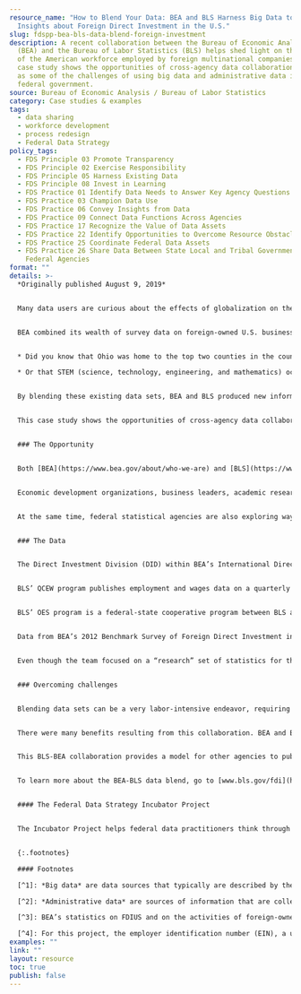 ```yaml
---
resource_name: "How to Blend Your Data: BEA and BLS Harness Big Data to Gain New
  Insights about Foreign Direct Investment in the U.S."
slug: fdspp-bea-bls-data-blend-foreign-investment
description: A recent collaboration between the Bureau of Economic Analysis
  (BEA) and the Bureau of Labor Statistics (BLS) helps shed light on the segment
  of the American workforce employed by foreign multinational companies. This
  case study shows the opportunities of cross-agency data collaboration, as well
  as some of the challenges of using big data and administrative data in the
  federal government.
source: Bureau of Economic Analysis / Bureau of Labor Statistics
category: Case studies & examples
tags:
  - data sharing
  - workforce development
  - process redesign
  - Federal Data Strategy
policy_tags:
  - FDS Principle 03 Promote Transparency
  - FDS Principle 02 Exercise Responsibility
  - FDS Principle 05 Harness Existing Data
  - FDS Principle 08 Invest in Learning
  - FDS Practice 01 Identify Data Needs to Answer Key Agency Questions
  - FDS Practice 03 Champion Data Use
  - FDS Practice 06 Convey Insights from Data
  - FDS Practice 09 Connect Data Functions Across Agencies
  - FDS Practice 17 Recognize the Value of Data Assets
  - FDS Practice 22 Identify Opportunities to Overcome Resource Obstacles
  - FDS Practice 25 Coordinate Federal Data Assets
  - FDS Practice 26 Share Data Between State Local and Tribal Governments and
    Federal Agencies
format: ""
details: >-
  *Originally published August 9, 2019*


  Many data users are curious about the effects of globalization on the U.S. economy. A recent collaboration between the Bureau of Economic Analysis (BEA) and the Bureau of Labor Statistics (BLS) helps shed light on the segment of the American workforce employed by foreign multinational companies.


  BEA combined its wealth of survey data on foreign-owned U.S. businesses with the BLS Quarterly Census of Employment and Wages (QCEW) and Occupational Employment Statistics (OES) to uncover new insights on employment, wages, and occupations for foreign-owned companies in 2012:


  * Did you know that Ohio was home to the top two counties in the country in terms of employment attributed to foreign-owned companies? Foreign-owned companies employed 40 percent of workers in Union County and 34 percent in Logan County.

  * Or that STEM (science, technology, engineering, and mathematics) occupations make up nearly 13 percent of employment in foreign-owned companies, compared with 6 percent in domestically-owned companies?


  By blending these existing data sets, BEA and BLS produced new information at the national, state, and local areas, as well as additional industry-level detail, without increasing public burden.


  This case study shows the opportunities of cross-agency data collaboration, as well as some of the challenges of using big data and administrative data in the federal government.


  ### The Opportunity


  Both [BEA](https://www.bea.gov/about/who-we-are) and [BLS](https://www.bls.gov/bls/infohome.htm) strive to produce data that are accurate, objective, timely, and relevant. These data are used by the private sector to drive important business decisions and by federal, state, and local governments to craft policy and regulations.


  Economic development organizations, business leaders, academic researchers, and foreign investors regularly seek data on foreign direct investment that offers granular detail. As part of its regular publication process, BEA produces national and state level data that provide valuable information, but often these data users are interested in getting information for “their” specific areas, down to the county, city, or metropolitan statistical area (MSA).


  At the same time, federal statistical agencies are also exploring ways to use *big data*[^1] and *administrative data*[^2] to produce or enhance statistics without increasing burden on the public, which would occur through more survey-based data collection. Therefore, BEA and BLS recognized this collaboration as an opportunity to use blended data to provide the additional granular information their users wanted.


  ### The Data


  The Direct Investment Division (DID) within BEA’s International Directorate collects data and publishes statistics on the activities— that is, financial and operating data— of foreign-owned U.S. businesses.  These data are collected on annual surveys of U.S. companies with foreign owners. Currently, official U.S. statistics on foreign direct investment in the United States (FDIUS)[^3] and on the activities of these foreign-owned U.S. businesses are mainly available at the national level, with a few data items available at the state level.


  BLS’ QCEW program publishes employment and wages data on a quarterly basis that is reported by employers covering more than 95 percent of U.S. jobs, available at the county, MSA, state, and national levels by industry. These data are the product of a federal-state cooperative program in which State Workforce Agencies (SWAs) provide BLS with administrative data on the employment and wages of workers covered by unemployment insurance legislation.


  BLS’ OES program is a federal-state cooperative program between BLS and SWAs to collect data on nonfarm wage and salary workers in over 800 occupations. The OES surveys establishments selected from a list maintained by SWAs for unemployment insurance purposes.


  Data from BEA’s 2012 Benchmark Survey of Foreign Direct Investment in the United States were used to identify establishments in the QCEW that were part of foreign-owned companies. These same establishments were then identified in the OES survey data for the 2011-2013 period. Special [adjustments](https://www.bls.gov/fdi/technical-notes/home.htm) were made to the OES methodology to estimate employment and wages by occupation for establishments with foreign ownership.


  Even though the team focused on a “research” set of statistics for the calendar year 2012, data users are interested in an ongoing data set with data for more recent years. Both agencies are exploring the possibility of producing a similar dataset for a more recent period.


  ### Overcoming challenges


  Blending data sets can be a very labor-intensive endeavor, requiring a big upfront investment of time and resources to work on the initial data link and to fulfill legal and privacy requirements. To ensure data protection and security, BEA and BLS staff created a new inter-agency agreement for data sharing. To facilitate the linking, the team recommends developing procedures that allow for the secure access of confidential data “on-site” at participating agencies. Also, while the use of common identifiers available in both data sets facilitated the link by allowing for an initial automated match[^4], manual review and validation efforts may be necessary and should be factored into the production timeline. Still, although laying the groundwork for linking the data might seem daunting, once the initial link is completed, subsequent links may be less time- and labor-intensive, allowing more frequent linkages.


  There were many benefits resulting from this collaboration. BEA and BLS combined already existing information to create a new data set that satisfied the needs of their data users, allowing the agencies to further their missions without the more substantial resource investment traditionally needed to produce new data products. No additional data collection efforts were necessary, and therefore public burden was not increased. In addition, information relating enterprises to establishments – a byproduct of the link – will be useful for other linking projects, while blending with administrative data allows for the improvement and validation of survey data.


  This BLS-BEA collaboration provides a model for other agencies to publish linked or blended data to satisfy user demands for expanded data products, illustrating the necessary resource investments for such projects, as well as their payoff.


  To learn more about the BEA-BLS data blend, go to [www.bls.gov/fdi](https://www.bls.gov/fdi/) or contact [Ricardo Limes](mailto:Ricardo.limes@bea.gov).


  #### The Federal Data Strategy Incubator Project


  The Incubator Project helps federal data practitioners think through how to improve government services, enabling the public to get the most out of federal data. This Proof Point and others will highlight the many successes and challenges data innovators face every day, revealing valuable lessons learned to share with data practitioners throughout government.


  {:.footnotes}

  #### Footnotes

  [^1]: *Big data* are data sources that typically are described by their volume (number of records or file size, usually too big to be opened on a desktop), velocity (high frequency of data generation), and variety (highly dimensional data with a large number of fields, types of data like imagery and text, or varying data structures). The main benefits of big data are (1) higher statistical power from more observations, (2) greater coverage of variable concepts, and (3) higher resolution information that enables more granular insights.

  [^2]: *Administrative data* are sources of information that are collected for record keeping and operational purposes. These may include transactions, registries, or other ‘touch points.’ If the data cover a sufficiently large proportion of the population, administrative data may be viable substitutes for survey collections.

  [^3]: BEA’s statistics on FDIUS and on the activities of foreign-owned U.S. businesses are produced from BEA surveys of such businesses, who report at a consolidated enterprise level for all their U.S. operations (i.e. one report can potentially include hundreds, or even thousands, of business establishments). This level of reporting does not allow for production of statistics at a sub-national level, except for the select data items that are collected by state.

  [^4]: For this project, the employer identification number (EIN), a unique nine-digit number issued by the Internal Revenue Service to identify a business entity, was used as the common identifier.
examples: ""
link: ""
layout: resource
toc: true
publish: false
---
```

